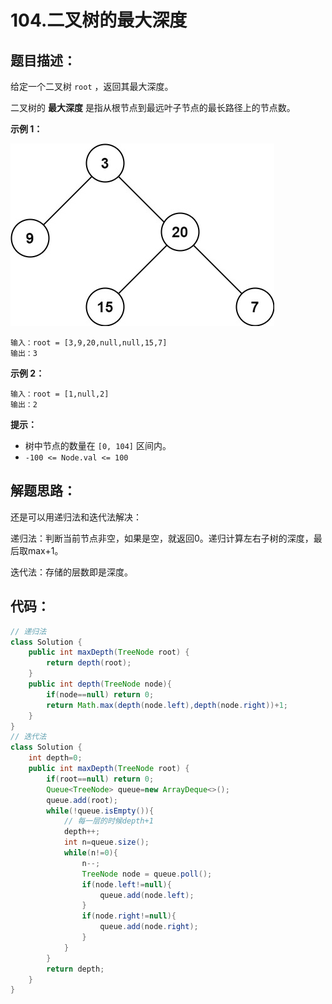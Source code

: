 # 104.二叉树的最大深度

## 题目描述：

给定一个二叉树 `root` ，返回其最大深度。

二叉树的 **最大深度** 是指从根节点到最远叶子节点的最长路径上的节点数。

 

**示例 1：**

![img](./images/tmp-tree.jpg)

 

```
输入：root = [3,9,20,null,null,15,7]
输出：3
```

**示例 2：**

```
输入：root = [1,null,2]
输出：2
```

 

**提示：**

+ 树中节点的数量在 `[0, 104]` 区间内。
+ `-100 <= Node.val <= 100`

## 解题思路：

还是可以用递归法和迭代法解决：

递归法：判断当前节点非空，如果是空，就返回0。递归计算左右子树的深度，最后取max+1。

迭代法：存储的层数即是深度。

## 代码：

```java
// 递归法
class Solution {
    public int maxDepth(TreeNode root) {
        return depth(root);
    }
    public int depth(TreeNode node){
        if(node==null) return 0;
        return Math.max(depth(node.left),depth(node.right))+1;
    }
}
// 迭代法
class Solution {
    int depth=0;
    public int maxDepth(TreeNode root) {
        if(root==null) return 0;
        Queue<TreeNode> queue=new ArrayDeque<>();
        queue.add(root);
        while(!queue.isEmpty()){
            // 每一层的时候depth+1
            depth++;
            int n=queue.size();
            while(n!=0){
                n--;
                TreeNode node = queue.poll();
                if(node.left!=null){
                    queue.add(node.left);
                }
                if(node.right!=null){
                    queue.add(node.right);
                }
            }
        }
        return depth;
    }
}
```

